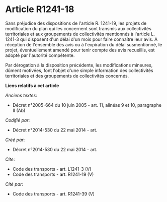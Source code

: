 # Article R1241-18

Sans préjudice des dispositions de l'article R. 1241-19, les projets de modification du plan qui les concernent sont transmis
aux collectivités territoriales et aux groupements de collectivités mentionnés à l'article L. 1241-3 qui disposent d'un délai
d'un mois pour faire connaître leur avis. A réception de l'ensemble des avis ou à l'expiration du délai susmentionné, le
projet, éventuellement amendé pour tenir compte des avis recueillis, est adopté par l'autorité compétente. 

Par dérogation à la disposition précédente, les modifications mineures, dûment motivées, font l'objet d'une simple
information des collectivités territoriales et des groupements de collectivités concernés.

**Liens relatifs à cet article**

_Anciens textes_:

  - Décret n°2005-664 du 10 juin 2005 - art. 11, alinéas 9 et 10, paragraphe II (Ab)

_Codifié par_:

  - Décret n°2014-530 du 22 mai 2014 - art.

_Créé par_:

  - Décret n°2014-530 du 22 mai 2014 - art.

_Cite_:

  - Code des transports - art. L1241-3 (V)
  - Code des transports - art. R1241-19 (V)

_Cité par_:

  - Code des transports - art. R1241-39 (V)

